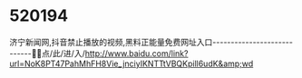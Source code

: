 # 520194
济宁新闻网,抖音禁止播放的视频,黑料正能量免费网址入口----------------------------🏥🏥点/此/进/入/http://www.baidu.com/link?url=NoK8PT47PahMhFH8Vie_jnciyIKNTTtVBQKpill6udK&amp;wd
